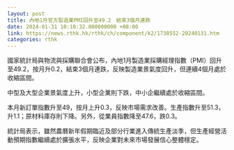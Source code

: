 ```yaml
---
layout: post
title: 內地1月官方製造業PMI回升至49.2　結束3個月連跌
date: 2024-01-31 10:10:32.000000000 +08:00
link: https://news.rthk.hk/rthk/ch/component/k2/1738552-20240131.htm
categories: rthk
---
```


國家統計局與物流與採購聯合會公布，內地1月製造業採購經理指數（PMI）回升至49.2，按月升0.2，結束3個月連跌，反映製造業景氣度回升，但連續4個月處於收縮區間。

中型及大型企業景氣度上升，小型企業則下跌，中小企繼續處於收縮區間。

本月新訂單指數升至49，按月上升0.3，反映市場需求改善。生產指數升至51.3，升1.1；原材料庫存則下降。另外，從業員指數降至47.6，跌0.3。

統計局表示，雖然農曆新年假期臨近及部分行業進入傳統生產淡季，但生產經營活動預期指數繼續處於擴張水平，反映企業對未來市場發展信心整體穩定。

